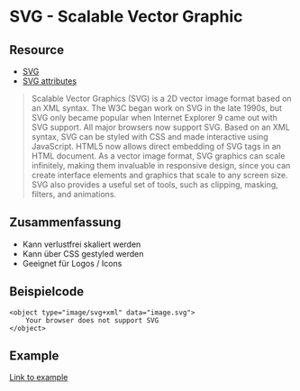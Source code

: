 # SVG - Scalable Vector Graphic

## Resource

- [SVG](https://developer.mozilla.org/en-US/docs/Glossary/SVG)
- [SVG attributes](https://developer.mozilla.org/en-US/docs/Web/SVG/Attribute)

> Scalable Vector Graphics (SVG) is a 2D vector image format based on an XML syntax. The W3C began work on SVG in the late 1990s, but SVG only became popular when Internet Explorer 9 came out with SVG support. All major browsers now support SVG. Based on an XML syntax, SVG can be styled with CSS and made interactive using JavaScript. HTML5 now allows direct embedding of SVG tags in an HTML document. As a vector image format, SVG graphics can scale infinitely, making them invaluable in responsive design, since you can create interface elements and graphics that scale to any screen size. SVG also provides a useful set of tools, such as clipping, masking, filters, and animations.

## Zusammenfassung

- Kann verlustfrei skaliert werden
- Kann über CSS gestyled werden
- Geeignet für Logos / Icons

## Beispielcode

    <object type="image/svg+xml" data="image.svg">
        Your browser does not support SVG
    </object>

## Example

[Link to example](svg-example.html)
